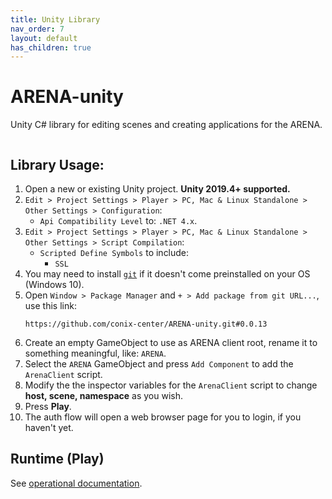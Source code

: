 ```yaml
---
title: Unity Library
nav_order: 7
layout: default
has_children: true
---
```


# ARENA-unity
Unity C# library for editing scenes and creating applications for the ARENA.

<img alt="" src="/assets/img/unity/arena-unity-demo.gif">

## Library Usage:
1. Open a new or existing Unity project. **Unity 2019.4+ supported.**
1. `Edit > Project Settings > Player > PC, Mac & Linux Standalone > Other Settings > Configuration`:
    - `Api Compatibility Level` to: `.NET 4.x`.
1. `Edit > Project Settings > Player > PC, Mac & Linux Standalone > Other Settings > Script Compilation`:
    - `Scripted Define Symbols` to include:
        - `SSL`
1. You may need to install [`git`](https://git-scm.com/) if it doesn't come preinstalled on your OS (Windows 10).
1. Open `Window > Package Manager` and `+ > Add package from git URL...`, use this link:
    ```
    https://github.com/conix-center/ARENA-unity.git#0.0.13
    ```
1. Create an empty GameObject to use as ARENA client root, rename it to something meaningful, like: `ARENA`.
1. Select the `ARENA` GameObject and press `Add Component` to add the `ArenaClient` script.
1. Modify the the inspector variables for the `ArenaClient` script to change **host, scene, namespace** as you wish.
1. Press **Play**.
1. The auth flow will open a web browser page for you to login, if you haven't yet.

## Runtime (Play)
See [operational documentation](/content/unity/runtime).
